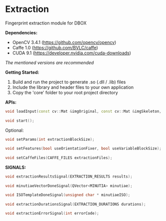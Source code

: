 # Extraction
Fingerprint extraction module for DBOX  
  
**Dependencies:**
- OpenCV 3.4.1 (https://github.com/opencv/opencv)  
- Caffe 1.0 (https://github.com/BVLC/caffe)  
- CUDA 9.1 (https://developer.nvidia.com/cuda-downloads)  
  
*The mentioned versions are recommended*  
  
**Getting Started:**
1. Build and run the project to generate .so (.dll / .lib) files  
2. Include the library and header files to your own application  
3. Copy the 'core' folder to your root project directory  
  
  
**APIs:**  
```cpp  
void loadInput(const cv::Mat &imgOriginal, const cv::Mat &imgSkeleton, const cv::Mat &imgInvertedSkeleton, const cv::Mat &orientationMap, int fpQuality);  
  
void start();  
```  
  
Optional:  
```cpp  
void setParams(int extractionBlockSize);  
  
void setFeatures(bool useOrientationFixer, bool useVariableBlockSize);  
  
void setCaffeFiles(CAFFE_FILES extractionFiles);  
``` 
  
  
**SIGNALS:**  
```cpp  
void extractionResultsSignal(EXTRACTION_RESULTS results);  
  
void minutiaeVectorDoneSignal(QVector<MINUTIA> minutiae);  
  
void ISOTemplateDoneSignal(unsigned char * minutiaeISO);  
  
void extractionDurationsSignal(EXTRACTION_DURATIONS durations);  

void extractionErrorSignal(int errorCode);
```  
